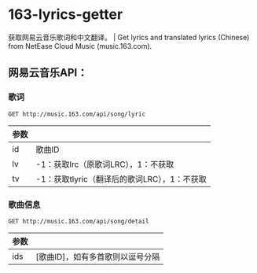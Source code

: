 # 163-lyrics-getter
获取网易云音乐歌词和中文翻译。 | Get lyrics and translated lyrics (Chinese) from NetEase Cloud Music (music.163.com).

## 网易云音乐API：

### 歌词

`GET http://music.163.com/api/song/lyric`

| 参数 | | 
|-|-|
| id | 歌曲ID |
| lv | -1：获取lrc（原歌词LRC），1：不获取 |
| tv | -1：获取tlyric（翻译后的歌词LRC），1：不获取 |

### 歌曲信息

`GET http://music.163.com/api/song/detail`

| 参数 | | 
|-|-|
| ids | [歌曲ID]，如有多首歌则以逗号分隔 |